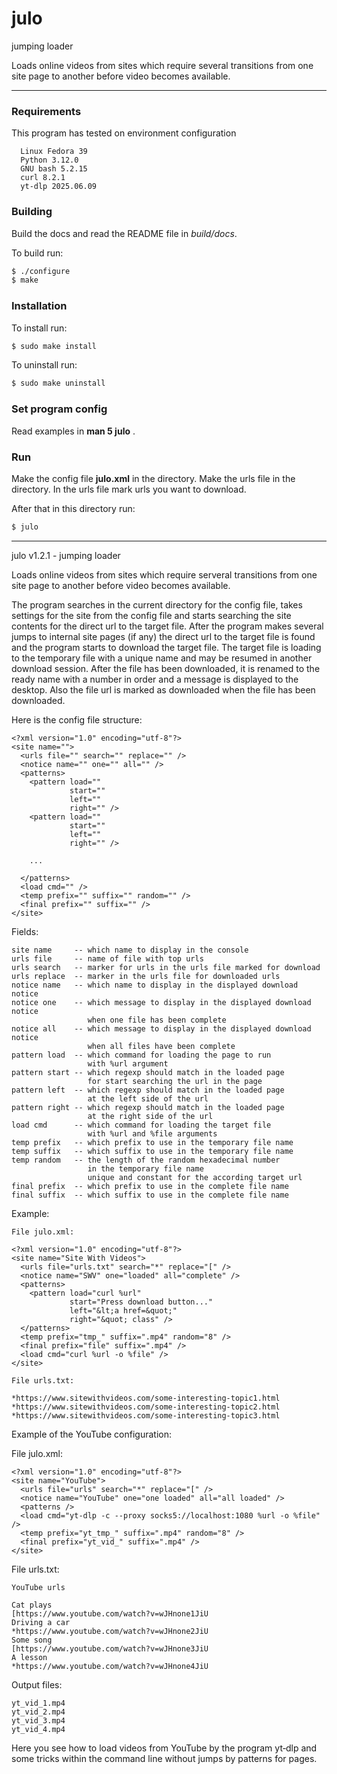 # julo

jumping loader

Loads online videos from sites which require several transitions from
one site page to another before video becomes available.

---

### Requirements


This program has tested on environment configuration
```
  Linux Fedora 39
  Python 3.12.0
  GNU bash 5.2.15
  curl 8.2.1
  yt-dlp 2025.06.09
```

### Building

Build the docs and read the README file in _build/docs_.

To build run:

```sh
$ ./configure
$ make
```

### Installation

To install run:

```sh
$ sudo make install
```

To uninstall run:

```sh
$ sudo make uninstall
```

### Set program config

Read examples in __man 5 julo__ .

### Run

Make the config file __julo.xml__ in the directory. Make the urls file in the directory. In the urls file mark urls you want to download.

After that in this directory run:

```sh
$ julo
```

---

julo v1.2.1 - jumping loader

Loads online videos from sites which require serveral transitions from
one site page to another before video becomes available.

The program searches in the current directory for the config file,
takes settings for the site from the config file and starts searching
the site contents for the direct url to the target file. After the
program makes several jumps to internal site pages (if any) the direct
url to the target file is found and the program starts to download the
target file. The target file is loading to the temporary file with a
unique name and may be resumed in another download session. After the
file has been downloaded, it is renamed to the ready name with a
number in order and a message is displayed to the desktop. Also the
file url is marked as downloaded when the file has been downloaded.

Here is the config file structure:

    <?xml version="1.0" encoding="utf‐8"?>
    <site name="">
      <urls file="" search="" replace="" />
      <notice name="" one="" all="" />
      <patterns>
        <pattern load=""
                 start=""
                 left=""
                 right="" />
        <pattern load=""
                 start=""
                 left=""
                 right="" />

        ...

      </patterns>
      <load cmd="" />
      <temp prefix="" suffix="" random="" />
      <final prefix="" suffix="" />
    </site>

Fields:

    site name     ‐‐ which name to display in the console
    urls file     ‐‐ name of file with top urls
    urls search   ‐‐ marker for urls in the urls file marked for download
    urls replace  ‐‐ marker in the urls file for downloaded urls
    notice name   ‐‐ which name to display in the displayed download notice
    notice one    ‐‐ which message to display in the displayed download notice
                     when one file has been complete
    notice all    ‐‐ which message to display in the displayed download notice
                     when all files have been complete
    pattern load  ‐‐ which command for loading the page to run
                     with %url argument
    pattern start ‐‐ which regexp should match in the loaded page
                     for start searching the url in the page
    pattern left  ‐‐ which regexp should match in the loaded page
                     at the left side of the url
    pattern right ‐‐ which regexp should match in the loaded page
                     at the right side of the url
    load cmd      ‐‐ which command for loading the target file
                     with %url and %file arguments
    temp prefix   ‐‐ which prefix to use in the temporary file name
    temp suffix   ‐‐ which suffix to use in the temporary file name
    temp random   ‐‐ the length of the random hexadecimal number
                     in the temporary file name
                     unique and constant for the according target url
    final prefix  ‐‐ which prefix to use in the complete file name
    final suffix  ‐‐ which suffix to use in the complete file name

Example:

    File julo.xml:

    <?xml version="1.0" encoding="utf‐8"?>
    <site name="Site With Videos">
      <urls file="urls.txt" search="*" replace="[" />
      <notice name="SWV" one="loaded" all="complete" />
      <patterns>
        <pattern load="curl %url"
                 start="Press download button..."
                 left="&lt;a href=&quot;"
                 right="&quot; class" />
      </patterns>
      <temp prefix="tmp_" suffix=".mp4" random="8" />
      <final prefix="file" suffix=".mp4" />
      <load cmd="curl %url ‐o %file" />
    </site>

    File urls.txt:

    *https://www.sitewithvideos.com/some‐interesting‐topic1.html
    *https://www.sitewithvideos.com/some‐interesting‐topic2.html
    *https://www.sitewithvideos.com/some‐interesting‐topic3.html

Example of the YouTube configuration:

File julo.xml:

    <?xml version="1.0" encoding="utf‐8"?>
    <site name="YouTube">
      <urls file="urls" search="*" replace="[" />
      <notice name="YouTube" one="one loaded" all="all loaded" />
      <patterns />
      <load cmd="yt‐dlp ‐c ‐‐proxy socks5://localhost:1080 %url ‐o %file" />
      <temp prefix="yt_tmp_" suffix=".mp4" random="8" />
      <final prefix="yt_vid_" suffix=".mp4" />
    </site>

File urls.txt:

    YouTube urls

    Cat plays
    [https://www.youtube.com/watch?v=wJHnone1JiU
    Driving a car
    *https://www.youtube.com/watch?v=wJHnone2JiU
    Some song
    [https://www.youtube.com/watch?v=wJHnone3JiU
    A lesson
    *https://www.youtube.com/watch?v=wJHnone4JiU

Output files:

    yt_vid_1.mp4
    yt_vid_2.mp4
    yt_vid_3.mp4
    yt_vid_4.mp4

Here  you  see  how  to  load videos from YouTube by the program yt‐dlp and some
tricks within the command line without jumps by patterns for pages.
